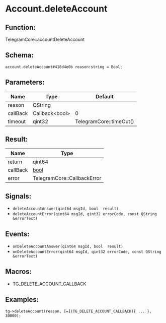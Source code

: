 # Account.deleteAccount

## Function:

TelegramCore::accountDeleteAccount

## Schema:

`account.deleteAccount#418d4e0b reason:string = Bool;`
## Parameters:

|Name|Type|Default|
|----|----|-------|
|reason|QString||
|callBack|Callback<bool\>|0|
|timeout|qint32|TelegramCore::timeOut()|

## Result:

|Name|Type|
|----|----|
|return|qint64|
|callBack|[bool](../../types/bool.md)|
|error|TelegramCore::CallbackError|

## Signals:

* `deleteAccountAnswer(qint64 msgId, bool  result)`
* `deleteAccountError(qint64 msgId, qint32 errorCode, const QString &errorText)`

## Events:

* `onDeleteAccountAnswer(qint64 msgId, bool  result)`
* `onDeleteAccountError(qint64 msgId, qint32 errorCode, const QString &errorText)`

## Macros:

* TG_DELETE_ACCOUNT_CALLBACK

## Examples:

`tg->deleteAccount(reason, [=](TG_DELETE_ACCOUNT_CALLBACK){
    ...
}, 30000);`
